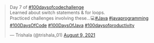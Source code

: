 <blockquote class="twitter-tweet"><p lang="en" dir="ltr">Day 7 of <a href="https://twitter.com/hashtag/100daysofcodechallenge?src=hash&amp;ref_src=twsrc%5Etfw">#100daysofcodechallenge</a> <br>Learned about switch statements &amp; for loops.<br>Practiced challenges involving these...💻<a href="https://twitter.com/hashtag/Java?src=hash&amp;ref_src=twsrc%5Etfw">#Java</a> <a href="https://twitter.com/hashtag/javaprogramming?src=hash&amp;ref_src=twsrc%5Etfw">#javaprogramming</a> <a href="https://twitter.com/hashtag/100DaysOfCode?src=hash&amp;ref_src=twsrc%5Etfw">#100DaysOfCode</a> <a href="https://twitter.com/hashtag/100DaysOfJava?src=hash&amp;ref_src=twsrc%5Etfw">#100DaysOfJava</a> <a href="https://twitter.com/hashtag/100daysofproductivity?src=hash&amp;ref_src=twsrc%5Etfw">#100daysofproductivity</a></p>&mdash; Trishala (@trishala_01) <a href="https://twitter.com/trishala_01/status/1424787812080050179?ref_src=twsrc%5Etfw">August 9, 2021</a></blockquote> 
